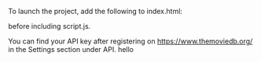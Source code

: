 To launch the project, add the following to index.html:

<script>
  window.API_KEY = 'YOUR_API_KEY';
</script>

before including script.js.

You can find your API key after registering on https://www.themoviedb.org/ in the Settings section under API.
hello

